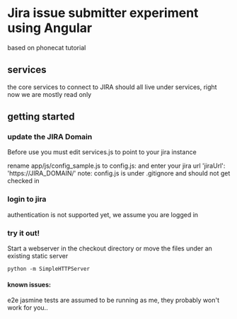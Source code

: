 # Jira issue submitter experiment using Angular

based on phonecat tutorial

## services

the core services to connect to JIRA should all live under services, right now we are mostly read only


## getting started 
 
### update the JIRA Domain

Before use you must edit services.js to point to your jira instance

  rename app/js/config_sample.js to config.js: and enter your jira url 
  'jiraUrl': 'https://JIRA_DOMAIN/'
  note: config.js is under .gitignore and should not get checked in

### login to jira 
authentication is not supported yet, we assume you are logged in

### try it out!
Start a webserver in the checkout directory or move the files under an existing static server


    python -m SimpleHTTPServer

#### known issues:

e2e jasmine tests are assumed to be running as me, they probably won't work for you..